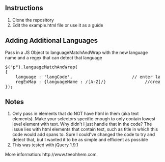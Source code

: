 <h2>Instructions</h2>
<ol>
<li>Clone the repository</li>
<li>Edit the example.html file or use it as a guide</li>
</ol>

<h2>Adding Additional Languages</h2>
<p>Pass in a JS Object to languageMatchAndWrap with the new language name and a regex that can detect that language</p>

<pre>
$("p").languageMatchAndWrap(
{
    language : 'langCode',                       // enter language code (en, he, etc...) see: http://www.w3schools.com/tags/ref_language_codes.asp
    regExMap : {languageName : /[A-Z]/}               //create a regEx to grab word containing language
});
</pre>

<h2>Notes</h2>
<ol>
<li> Only pass in elements that do NOT have html in them (aka text elements). Make your selectors specific enough to only contain lowest level element with text. Why didn't I just handle that in the code? The issue lies with html elements that contain text, such as title in which this code would add spans to. Sure I could've changed the code to try and detect that, but I wanted it to be as simple and efficient as possible</li>
<li>This was tested with jQuery 1.9.1</li>
</ol>
<p>More information: http://www.teeohhem.com</p>

